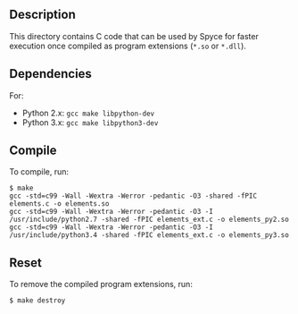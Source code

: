 Description
-----------

This directory contains C code that can be used by Spyce for faster execution
once compiled as program extensions (`*.so` or `*.dll`).

Dependencies
------------

For:

* Python 2.x: `gcc make libpython-dev`
* Python 3.x: `gcc make libpython3-dev`

Compile
-------

To compile, run:

```shell
$ make
gcc -std=c99 -Wall -Wextra -Werror -pedantic -O3 -shared -fPIC elements.c -o elements.so
gcc -std=c99 -Wall -Wextra -Werror -pedantic -O3 -I /usr/include/python2.7 -shared -fPIC elements_ext.c -o elements_py2.so
gcc -std=c99 -Wall -Wextra -Werror -pedantic -O3 -I /usr/include/python3.4 -shared -fPIC elements_ext.c -o elements_py3.so
```

Reset
-----

To remove the compiled program extensions, run:

```shell
$ make destroy
```
